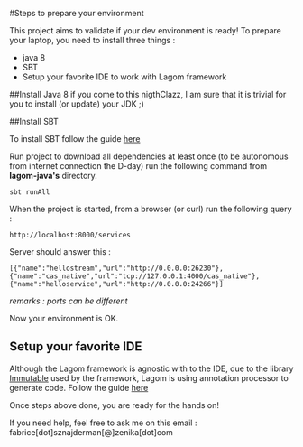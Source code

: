 #Steps to prepare your environment

This project aims to validate if your dev environment is ready!
To prepare your laptop, you need to install three things : 
 
 * java 8
 * SBT
 * Setup your favorite IDE to work with Lagom framework

##Install Java 8
if you come to this nigthClazz, I am sure that it is trivial for you to install (or update) your JDK ;)

##Install SBT

To install SBT follow the guide [here](http://www.scala-sbt.org/release/docs/Setup.html)

Run project to download all dependencies at least once (to be autonomous from internet connection the D-day) run the following command from **lagom-java's** directory.

    sbt runAll

When the project is started, from a browser (or curl) run the following query : 

    http://localhost:8000/services
  
Server should answer this : 

    [{"name":"hellostream","url":"http://0.0.0.0:26230"},{"name":"cas_native","url":"tcp://127.0.0.1:4000/cas_native"},{"name":"helloservice","url":"http://0.0.0.0:24266"}]

*remarks : ports can be different*

Now your environment is OK.

## Setup your favorite IDE
Although the Lagom framework is agnostic with to the IDE, due to the library [Immutable](http://immutables.github.io/) used by the framework, Lagom is using  annotation processor to generate code. 
Follow the guide [here](http://www.lagomframework.com/documentation/1.0.x/ImmutablesInIDEs.html)


Once steps above done, you are ready for the hands on!

If you need help, feel free to ask me on this email : fabrice[dot]sznajderman[@]zenika[dot]com
